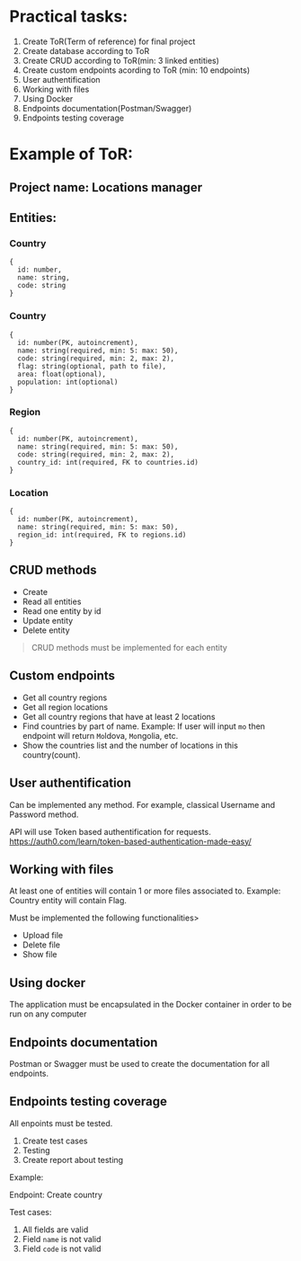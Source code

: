 # Practical tasks:
1. Create ToR(Term of reference) for final project
2. Create database according to ToR
3. Create CRUD according to ToR(min: 3 linked entities)
4. Create custom endpoints acording to ToR (min: 10 endpoints)
5. User authentification
6. Working with files
7. Using Docker
8. Endpoints documentation(Postman/Swagger)
9. Endpoints testing coverage

# Example of ToR:
## Project name: Locations manager

## Entities:
### Country
```
{
  id: number,
  name: string,
  code: string
}
```

### Country
```
{
  id: number(PK, autoincrement),
  name: string(required, min: 5: max: 50),
  code: string(required, min: 2, max: 2),
  flag: string(optional, path to file),
  area: float(optional),
  population: int(optional)
}
```
### Region
```
{
  id: number(PK, autoincrement),
  name: string(required, min: 5: max: 50),
  code: string(required, min: 2, max: 2),
  country_id: int(required, FK to countries.id)
}
```

### Location
```
{
  id: number(PK, autoincrement),
  name: string(required, min: 5: max: 50),
  region_id: int(required, FK to regions.id)
}
```

## CRUD methods
+ Create
+ Read all entities
+ Read one entity by id
+ Update entity
+ Delete entity

> CRUD methods must be implemented for each entity

## Custom endpoints
+ Get all country regions
+ Get all region locations
+ Get all country regions that have at least 2 locations
+ Find countries by part of name. Example: If user will input ``mo`` then endpoint will return ``Mo``ldova, ``Mo``ngolia, etc.
+ Show the countries list and the number of locations in this country(count).

## User authentification

Can be implemented any method. For example, classical Username and Password method.

API will use Token based authentification for requests.
https://auth0.com/learn/token-based-authentication-made-easy/

## Working with files

At least one of entities will contain 1 or more files associated to.
Example: Country entity will contain Flag.

Must be implemented the following functionalities>
+ Upload file
+ Delete file
+ Show file
  

## Using docker

The application must be encapsulated in the Docker container in order to be run on any computer

## Endpoints documentation

Postman or Swagger must be used to create the documentation for all endpoints.

## Endpoints testing coverage

All enpoints must be tested. 
1. Create test cases
2. Testing
3. Create report about testing

Example:

Endpoint: Create country

Test cases:
1. All fields are valid
2. Field ``name`` is not valid
3. Field ``code`` is not valid
